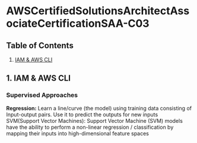 # AWSCertifiedSolutionsArchitectAssociateCertificationSAA-C03

## Table of Contents

1. [IAM & AWS CLI](#1-IAM-&-AWS-CLI)

## 1. IAM & AWS CLI
### Supervised Approaches
**Regression:** Learn a line/curve (the model) using training data consisting of Input-output pairs. Use it to predict the outputs for new inputs<br>
SVM(Support Vector Machines): Support Vector Machine (SVM) models have the ability to perform a non-linear regression / classification by mapping their inputs into high-dimensional feature spaces<br>